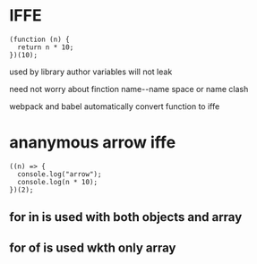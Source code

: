 # IFFE

```
(function (n) {
  return n * 10;
})(10);

```

used by library author
variables will not leak

need not worry about finction name--name space or name clash

webpack and babel automatically convert function to iffe

# ananymous arrow iffe

```
((n) => {
  console.log("arrow");
  console.log(n * 10);
})(2);
```

## for in is used with both objects and array

## for of is used wkth only array
